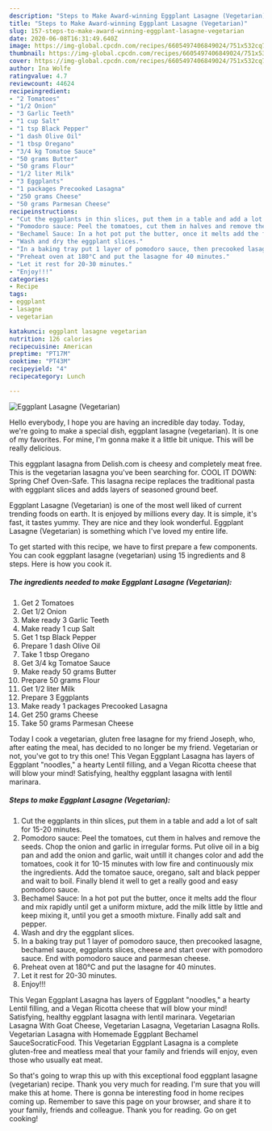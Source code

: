 ```yaml
---
description: "Steps to Make Award-winning Eggplant Lasagne (Vegetarian)"
title: "Steps to Make Award-winning Eggplant Lasagne (Vegetarian)"
slug: 157-steps-to-make-award-winning-eggplant-lasagne-vegetarian
date: 2020-06-08T16:31:49.640Z
image: https://img-global.cpcdn.com/recipes/6605497406849024/751x532cq70/eggplant-lasagne-vegetarian-recipe-main-photo.jpg
thumbnail: https://img-global.cpcdn.com/recipes/6605497406849024/751x532cq70/eggplant-lasagne-vegetarian-recipe-main-photo.jpg
cover: https://img-global.cpcdn.com/recipes/6605497406849024/751x532cq70/eggplant-lasagne-vegetarian-recipe-main-photo.jpg
author: Ina Wolfe
ratingvalue: 4.7
reviewcount: 44624
recipeingredient:
- "2 Tomatoes"
- "1/2 Onion"
- "3 Garlic Teeth"
- "1 cup Salt"
- "1 tsp Black Pepper"
- "1 dash Olive Oil"
- "1 tbsp Oregano"
- "3/4 kg Tomatoe Sauce"
- "50 grams Butter"
- "50 grams Flour"
- "1/2 liter Milk"
- "3 Eggplants"
- "1 packages Precooked Lasagna"
- "250 grams Cheese"
- "50 grams Parmesan Cheese"
recipeinstructions:
- "Cut the eggplants in thin slices, put them in a table and add a lot of salt for 15-20 minutes."
- "Pomodoro sauce: Peel the tomatoes, cut them in halves and remove the seeds. Chop the onion and garlic in irregular forms. Put olive oil in a big pan and add the onion and garlic, wait untill it changes color and add the tomatoes, cook it for 10-15 minutes with low fire and continuously mix the ingredients.  Add the tomatoe sauce, oregano, salt and black pepper and wait to boil. Finally blend it well to get a really good and easy pomodoro sauce."
- "Bechamel Sauce: In a hot pot put the butter, once it melts add the flour and mix rapidly until get a uniform mixture, add the milk little by little and keep mixing it, until you get a smooth mixture. Finally add salt and pepper."
- "Wash and dry the eggplant slices."
- "In a baking tray put 1 layer of pomodoro sauce, then precooked lasagne, bechamel sauce, eggplants slices, cheese and start over with pomodoro sauce. End with pomodoro sauce and parmesan cheese."
- "Preheat oven at 180°C and put the lasagne for 40 minutes."
- "Let it rest for 20-30 minutes."
- "Enjoy!!!"
categories:
- Recipe
tags:
- eggplant
- lasagne
- vegetarian

katakunci: eggplant lasagne vegetarian 
nutrition: 126 calories
recipecuisine: American
preptime: "PT17M"
cooktime: "PT43M"
recipeyield: "4"
recipecategory: Lunch

---
```



![Eggplant Lasagne (Vegetarian)](https://img-global.cpcdn.com/recipes/6605497406849024/751x532cq70/eggplant-lasagne-vegetarian-recipe-main-photo.jpg)

Hello everybody, I hope you are having an incredible day today. Today, we're going to make a special dish, eggplant lasagne (vegetarian). It is one of my favorites. For mine, I'm gonna make it a little bit unique. This will be really delicious.

This eggplant lasagna from Delish.com is cheesy and completely meat free. This is the vegetarian lasagna you&#39;ve been searching for. COOL IT DOWN: Spring Chef Oven-Safe. This lasagna recipe replaces the traditional pasta with eggplant slices and adds layers of seasoned ground beef.

Eggplant Lasagne (Vegetarian) is one of the most well liked of current trending foods on earth. It is enjoyed by millions every day. It is simple, it's fast, it tastes yummy. They are nice and they look wonderful. Eggplant Lasagne (Vegetarian) is something which I've loved my entire life.


To get started with this recipe, we have to first prepare a few components. You can cook eggplant lasagne (vegetarian) using 15 ingredients and 8 steps. Here is how you cook it.

<!--inarticleads1-->

##### The ingredients needed to make Eggplant Lasagne (Vegetarian):

1. Get 2 Tomatoes
1. Get 1/2 Onion
1. Make ready 3 Garlic Teeth
1. Make ready 1 cup Salt
1. Get 1 tsp Black Pepper
1. Prepare 1 dash Olive Oil
1. Take 1 tbsp Oregano
1. Get 3/4 kg Tomatoe Sauce
1. Make ready 50 grams Butter
1. Prepare 50 grams Flour
1. Get 1/2 liter Milk
1. Prepare 3 Eggplants
1. Make ready 1 packages Precooked Lasagna
1. Get 250 grams Cheese
1. Take 50 grams Parmesan Cheese


Today I cook a vegetarian, gluten free lasagne for my friend Joseph, who, after eating the meal, has decided to no longer be my friend. Vegetarian or not, you&#39;ve got to try this one! This Vegan Eggplant Lasagna has layers of Eggplant &#34;noodles,&#34; a hearty Lentil filling, and a Vegan Ricotta cheese that will blow your mind! Satisfying, healthy eggplant lasagna with lentil marinara. 

<!--inarticleads2-->

##### Steps to make Eggplant Lasagne (Vegetarian):

1. Cut the eggplants in thin slices, put them in a table and add a lot of salt for 15-20 minutes.
1. Pomodoro sauce: Peel the tomatoes, cut them in halves and remove the seeds. Chop the onion and garlic in irregular forms. Put olive oil in a big pan and add the onion and garlic, wait untill it changes color and add the tomatoes, cook it for 10-15 minutes with low fire and continuously mix the ingredients.  Add the tomatoe sauce, oregano, salt and black pepper and wait to boil. Finally blend it well to get a really good and easy pomodoro sauce.
1. Bechamel Sauce: In a hot pot put the butter, once it melts add the flour and mix rapidly until get a uniform mixture, add the milk little by little and keep mixing it, until you get a smooth mixture. Finally add salt and pepper.
1. Wash and dry the eggplant slices.
1. In a baking tray put 1 layer of pomodoro sauce, then precooked lasagne, bechamel sauce, eggplants slices, cheese and start over with pomodoro sauce. End with pomodoro sauce and parmesan cheese.
1. Preheat oven at 180°C and put the lasagne for 40 minutes.
1. Let it rest for 20-30 minutes.
1. Enjoy!!!


This Vegan Eggplant Lasagna has layers of Eggplant &#34;noodles,&#34; a hearty Lentil filling, and a Vegan Ricotta cheese that will blow your mind! Satisfying, healthy eggplant lasagna with lentil marinara. Vegetarian Lasagna With Goat Cheese, Vegetarian Lasagna, Vegetarian Lasagna Rolls. Vegetarian Lasagna with Homemade Eggplant Bechamel SauceSocraticFood. This Vegetarian Eggplant Lasagna is a complete gluten-free and meatless meal that your family and friends will enjoy, even those who usually eat meat. 

So that's going to wrap this up with this exceptional food eggplant lasagne (vegetarian) recipe. Thank you very much for reading. I'm sure that you will make this at home. There is gonna be interesting food in home recipes coming up. Remember to save this page on your browser, and share it to your family, friends and colleague. Thank you for reading. Go on get cooking!
